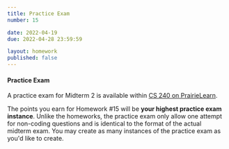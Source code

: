 ```yaml
---
title: Practice Exam
number: 15

date: 2022-04-19
due: 2022-04-28 23:59:59

layout: homework
published: false
---
```


#### Practice Exam

A practice exam for Midterm 2 is available within [CS 240 on PrairieLearn](https://www.prairielearn.org/pl/).

The points you earn for Homework #15 will be **your highest practice exam instance**.  Unlike the homeworks, the practice exam only allow one attempt for non-coding questions and is identical to the format of the actual midterm exam.  You may create as many instances of the practice exam as you'd like to create.